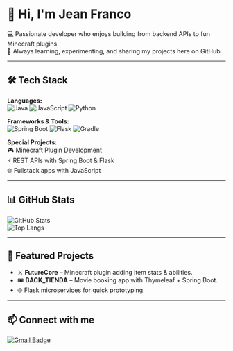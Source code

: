 # 👋 Hi, I'm Jean Franco  

💻 Passionate developer who enjoys building from backend APIs to fun Minecraft plugins.  
🚀 Always learning, experimenting, and sharing my projects here on GitHub.  

---

## 🛠️ Tech Stack  

**Languages:**  
![Java](https://img.shields.io/badge/Java-ED8B00?style=for-the-badge&logo=openjdk&logoColor=white)
![JavaScript](https://img.shields.io/badge/JavaScript-323330?style=for-the-badge&logo=javascript&logoColor=F7DF1E)
![Python](https://img.shields.io/badge/Python-14354C?style=for-the-badge&logo=python&logoColor=white)

**Frameworks & Tools:**  
![Spring Boot](https://img.shields.io/badge/SpringBoot-6DB33F?style=for-the-badge&logo=springboot&logoColor=white)
![Flask](https://img.shields.io/badge/Flask-000000?style=for-the-badge&logo=flask&logoColor=white)
![Gradle](https://img.shields.io/badge/Gradle-02303A?style=for-the-badge&logo=gradle&logoColor=white)

**Special Projects:**  
🎮 Minecraft Plugin Development  
⚡ REST APIs with Spring Boot & Flask  
🌐 Fullstack apps with JavaScript  

---

## 📊 GitHub Stats  

![GitHub Stats](https://github-readme-stats.vercel.app/api?username=TheFive40&show_icons=true&theme=tokyonight)  
![Top Langs](https://github-readme-stats.vercel.app/api/top-langs/?username=TheFive40&layout=compact&theme=tokyonight)


---

## 🎯 Featured Projects  

- ⚔️ **FutureCore** – Minecraft plugin adding item stats & abilities.  
- 🎟️ **BACK_TIENDA** – Movie booking app with Thymeleaf + Spring Boot.  
- 🌐 Flask microservices for quick prototyping.  

---

## 📫 Connect with me  

[![Gmail Badge](https://img.shields.io/badge/-Email-red?style=flat&logo=Gmail&logoColor=white)](mailto:tuemail@gmail.com)  

